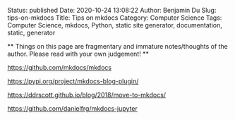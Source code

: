 Status: published
Date: 2020-10-24 13:08:22
Author: Benjamin Du
Slug: tips-on-mkdocs
Title: Tips on mkdocs
Category: Computer Science
Tags: Computer Science, mkdocs, Python, static site generator, documentation, static, generator

**
Things on this page are fragmentary and immature notes/thoughts of the author.
Please read with your own judgement!
**


https://github.com/mkdocs/mkdocs

https://pypi.org/project/mkdocs-blog-plugin/

https://ddrscott.github.io/blog/2018/move-to-mkdocs/

https://github.com/danielfrg/mkdocs-jupyter